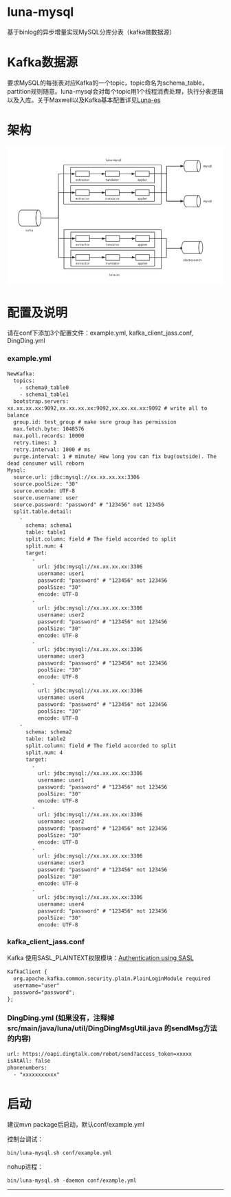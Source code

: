 # luna-mysql
基于binlog的异步增量实现MySQL分库分表（kafka做数据源）

# Kafka数据源
要求MySQL的每张表对应Kafka的一个topic，topic命名为schema_table，partition规则随意。luna-mysql会对每个topic用1个线程消费处理，执行分表逻辑以及入库。关于Maxwell以及Kafka基本配置详见[Luna-es]

# 架构
![kafka之后的架构]( ./luna.png)

# 配置及说明
请在conf下添加3个配置文件：example.yml, kafka_client_jass.conf, DingDing.yml

### example.yml

    NewKafka:
      topics:
        - schema0_table0
        - schema1_table1
      bootstrap.servers: xx.xx.xx.xx:9092,xx.xx.xx.xx:9092,xx.xx.xx.xx:9092 # write all to balance
      group.id: test_group # make sure group has permission
      max.fetch.byte: 1048576
      max.poll.records: 10000
      retry.times: 3
      retry.interval: 1000 # ms  
      purge.interval: 1 # minute/ How long you can fix bug(outside). The dead consumer will reborn 
    Mysql:
      source.url: jdbc:mysql://xx.xx.xx.xx:3306
      source.poolSize: "30"
      source.encode: UTF-8
      source.username: user
      source.password: "password" # "123456" not 123456
      split.table.detail:
        -
          schema: schema1
          table: table1
          split.column: field # The field accorded to split
          split.num: 4 
          target:
            -
              url: jdbc:mysql://xx.xx.xx.xx:3306
              username: user1
              password: "password" # "123456" not 123456
              poolSize: "30"
              encode: UTF-8
            -
              url: jdbc:mysql://xx.xx.xx.xx:3306
              username: user2
              password: "password" # "123456" not 123456
              poolSize: "30"
              encode: UTF-8
            -
              url: jdbc:mysql://xx.xx.xx.xx:3306
              username: user3
              password: "password" # "123456" not 123456
              poolSize: "30"
              encode: UTF-8
            -
              url: jdbc:mysql://xx.xx.xx.xx:3306
              username: user4
              password: "password" # "123456" not 123456
              poolSize: "30"
              encode: UTF-8
        -
          schema: schema2
          table: table2
          split.column: field # The field accorded to split
          split.num: 4 
          target:
            -
              url: jdbc:mysql://xx.xx.xx.xx:3306
              username: user1
              password: "password" # "123456" not 123456
              poolSize: "30"
              encode: UTF-8
            -
              url: jdbc:mysql://xx.xx.xx.xx:3306
              username: user2
              password: "password" # "123456" not 123456
              poolSize: "30"
              encode: UTF-8
            -
              url: jdbc:mysql://xx.xx.xx.xx:3306
              username: user3
              password: "password" # "123456" not 123456
              poolSize: "30"
              encode: UTF-8
            -
              url: jdbc:mysql://xx.xx.xx.xx:3306
              username: user4
              password: "password" # "123456" not 123456
              poolSize: "30"
              encode: UTF-8
              
### kafka_client_jass.conf 

Kafka 使用SASL_PLAINTEXT权限模块：[Authentication using SASL]

    KafkaClient {
      org.apache.kafka.common.security.plain.PlainLoginModule required
      username="user"
      password="password";
    };

### DingDing.yml (如果没有，注释掉src/main/java/luna/util/DingDingMsgUtil.java 的sendMsg方法的内容)

    url: https://oapi.dingtalk.com/robot/send?access_token=xxxxx
    isAtAll: false
    phonenumbers:
      - "xxxxxxxxxxx"

# 启动

建议mvn package后启动，默认conf/example.yml

控制台调试：

    bin/luna-mysql.sh conf/example.yml
    
nohup进程：

    bin/luna-mysql.sh -daemon conf/example.yml

--------------------------------
[Authentication using SASL]:https://docs.confluent.io/current/kafka/sasl.html "Authentication using SASL"
[Luna-es]:https://github.com/sanguinar/luna "Luna-es"
